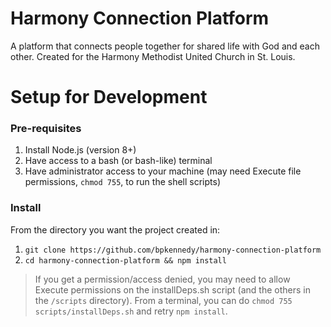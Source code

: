 Harmony Connection Platform
==================

A platform that connects people together for shared life with God and each other. Created for the Harmony Methodist United Church in St. Louis.

# Setup for Development
### Pre-requisites
1. Install Node.js (version 8+)
2. Have access to a bash (or bash-like) terminal
3. Have administrator access to your machine (may need Execute file permissions, `chmod 755`, to run the shell scripts)

### Install
From the directory you want the project created in:
1. `git clone https://github.com/bpkennedy/harmony-connection-platform`
2. `cd harmony-connection-platform && npm install`
> If you get a permission/access denied, you may need to allow Execute permissions on the installDeps.sh script (and the others in the `/scripts` directory).  From a terminal, you can do `chmod 755 scripts/installDeps.sh` and retry `npm install`.
